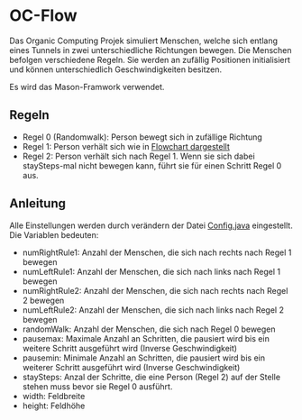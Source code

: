 OC-Flow
=======
Das Organic Computing Projek simuliert Menschen, welche sich entlang eines Tunnels in zwei unterschiedliche Richtungen bewegen. Die Menschen befolgen verschiedene Regeln. Sie werden an zufällig Positionen initialisiert und können unterschiedlich Geschwindigkeiten besitzen. 

Es wird das Mason-Framwork verwendet.

Regeln
-------
* Regel 0 (Randomwalk): Person bewegt sich in zufällige Richtung
* Regel 1: Person verhält sich wie in [Flowchart dargestellt](doc/Regel1.png)
* Regel 2: Person verhält sich nach Regel 1. Wenn sie sich dabei staySteps-mal nicht bewegen kann, führt sie für einen Schritt Regel 0 aus.

Anleitung
--------
Alle Einstellungen werden durch verändern der Datei [Config.java](src/Config.java) eingestellt.
Die Variablen bedeuten:
* numRightRule1: Anzahl der Menschen, die sich nach rechts nach Regel 1 bewegen
* numLeftRule1: Anzahl der Menschen, die sich nach links nach Regel 1 bewegen
* numRightRule2: Anzahl der Menschen, die sich nach rechts nach Regel 2 bewegen
* numLeftRule2: Anzahl der Menschen, die sich nach links nach Regel 2 bewegen
* randomWalk: Anzahl der Menschen, die sich nach Regel 0 bewegen
* pausemax: Maximale Anzahl an Schritten, die pausiert wird bis ein weitere Schritt ausgeführt wird (Inverse Geschwindigkeit)
* pausemin: Minimale Anzahl an Schritten, die pausiert wird bis ein weiterer Schritt ausgeführt wird (Inverse Geschwindigkeit)
* staySteps: Anzal der Schritte, die eine Person (Regel 2) auf der Stelle stehen muss bevor sie Regel 0 ausführt.
* width: Feldbreite
* height: Feldhöhe


